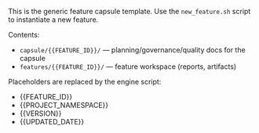 This is the generic feature capsule template. Use the `new_feature.sh` script to instantiate a new feature.

Contents:
- `capsule/{{FEATURE_ID}}/` — planning/governance/quality docs for the capsule
- `features/{{FEATURE_ID}}/` — feature workspace (reports, artifacts)

Placeholders are replaced by the engine script:
- {{FEATURE_ID}}
- {{PROJECT_NAMESPACE}}
- {{VERSION}}
- {{UPDATED_DATE}}

